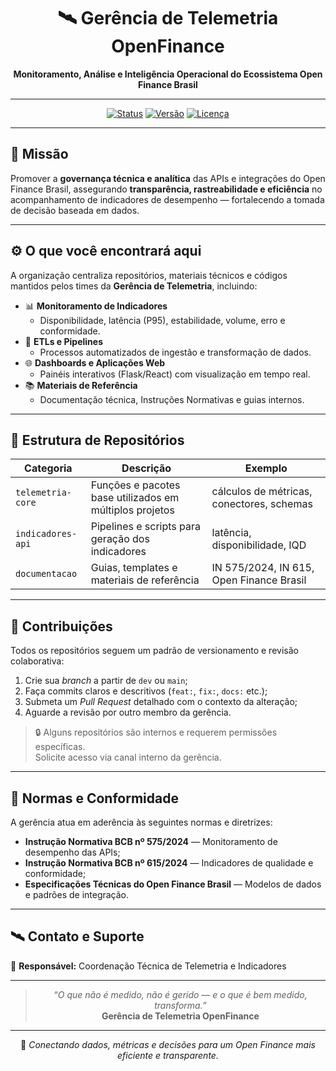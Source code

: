 <div align="center">

# 🛰️ Gerência de Telemetria OpenFinance

**Monitoramento, Análise e Inteligência Operacional do Ecossistema Open Finance Brasil**

---

[![Status](https://img.shields.io/badge/status-ativo-1E90FF)](#)
[![Versão](https://img.shields.io/badge/versão-1.0.0-blue)](#)
[![Licença](https://img.shields.io/badge/licença-interna-lightgrey)](#)

---

</div>

## 📍 Missão

Promover a **governança técnica e analítica** das APIs e integrações do Open Finance Brasil, assegurando **transparência, rastreabilidade e eficiência** no acompanhamento de indicadores de desempenho — fortalecendo a tomada de decisão baseada em dados.

---

## ⚙️ O que você encontrará aqui

A organização centraliza repositórios, materiais técnicos e códigos mantidos pelos times da **Gerência de Telemetria**, incluindo:

- 📊 **Monitoramento de Indicadores**
  - Disponibilidade, latência (P95), estabilidade, volume, erro e conformidade.
- 🧩 **ETLs e Pipelines**
  - Processos automatizados de ingestão e transformação de dados.
- 🌐 **Dashboards e Aplicações Web**
  - Painéis interativos (Flask/React) com visualização em tempo real.
- 📚 **Materiais de Referência**
  - Documentação técnica, Instruções Normativas e guias internos.

---

## 🧭 Estrutura de Repositórios

| Categoria | Descrição | Exemplo |
|------------|------------|----------|
| `telemetria-core` | Funções e pacotes base utilizados em múltiplos projetos | cálculos de métricas, conectores, schemas |
| `indicadores-api` | Pipelines e scripts para geração dos indicadores | latência, disponibilidade, IQD |
| `documentacao` | Guias, templates e materiais de referência | IN 575/2024, IN 615, Open Finance Brasil |

---

## 🤝 Contribuições

Todos os repositórios seguem um padrão de versionamento e revisão colaborativa:

1. Crie sua *branch* a partir de `dev` ou `main`;
2. Faça commits claros e descritivos (`feat:`, `fix:`, `docs:` etc.);
3. Submeta um *Pull Request* detalhado com o contexto da alteração;
4. Aguarde a revisão por outro membro da gerência.

> 🔒 Alguns repositórios são internos e requerem permissões específicas.  
> Solicite acesso via canal interno da gerência.

---

## 🧾 Normas e Conformidade

A gerência atua em aderência às seguintes normas e diretrizes:

- **Instrução Normativa BCB nº 575/2024** — Monitoramento de desempenho das APIs;
- **Instrução Normativa BCB nº 615/2024** — Indicadores de qualidade e conformidade;
- **Especificações Técnicas do Open Finance Brasil** — Modelos de dados e padrões de integração.

---

## 🛰️ Contato e Suporte

🏢 **Responsável:** Coordenação Técnica de Telemetria e Indicadores  

---

<div align="center">

> _“O que não é medido, não é gerido — e o que é bem medido, transforma.”_  
> **Gerência de Telemetria OpenFinance**

---

🧩 *Conectando dados, métricas e decisões para um Open Finance mais eficiente e transparente.*

</div>
